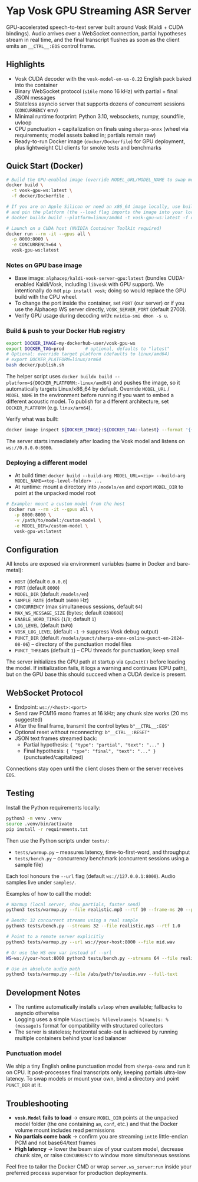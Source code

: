 # Yap Vosk GPU Streaming ASR Server

GPU-accelerated speech-to-text server built around Vosk (Kaldi + CUDA bindings). Audio arrives over a WebSocket connection, partial hypotheses stream in real time, and the final transcript flushes as soon as the client emits an `__CTRL__:EOS` control frame.

## Highlights
- Vosk CUDA decoder with the `vosk-model-en-us-0.22` English pack baked into the container
- Binary WebSocket protocol (`s16le` mono 16 kHz) with partial + final JSON messages
- Stateless asyncio server that supports dozens of concurrent sessions (`CONCURRENCY` env)
- Minimal runtime footprint: Python 3.10, websockets, numpy, soundfile, uvloop
- CPU punctuation + capitalization on finals using `sherpa-onnx` (wheel via requirements; model assets baked in; partials remain raw)
- Ready-to-run Docker image (`docker/Dockerfile`) for GPU deployment, plus lightweight CLI clients for smoke tests and benchmarks

## Quick Start (Docker)

```bash
# Build the GPU-enabled image (override MODEL_URL/MODEL_NAME to swap models)
docker build \
  -t vosk-gpu-ws:latest \
  -f docker/Dockerfile .

# If you are on Apple Silicon or need an x86_64 image locally, use buildx
# and pin the platform (the --load flag imports the image into your local daemon):
# docker buildx build --platform=linux/amd64 -t vosk-gpu-ws:latest -f docker/Dockerfile . --load

# Launch on a CUDA host (NVIDIA Container Toolkit required)
docker run --rm -it --gpus all \
  -p 8000:8000 \
  -e CONCURRENCY=64 \
  vosk-gpu-ws:latest
```

### Notes on GPU base image

- Base image: `alphacep/kaldi-vosk-server-gpu:latest` (bundles CUDA-enabled Kaldi/Vosk, including `libvosk` with GPU support). We intentionally do not `pip install vosk`; doing so would replace the GPU build with the CPU wheel.
- To change the port inside the container, set `PORT` (our server) or if you use the Alphacep WS server directly, `VOSK_SERVER_PORT` (default 2700).
- Verify GPU usage during decoding with: `nvidia-smi dmon -s u`.

### Build & push to your Docker Hub registry

```bash
export DOCKER_IMAGE=my-dockerhub-user/vosk-gpu-ws
export DOCKER_TAG=prod        # optional, defaults to "latest"
# Optional: override target platform (defaults to linux/amd64)
# export DOCKER_PLATFORM=linux/arm64
bash docker/publish.sh
```

The helper script uses `docker buildx build --platform=${DOCKER_PLATFORM:-linux/amd64}` and pushes the image, so it automatically targets Linux/x86_64 by default. Override `MODEL_URL` / `MODEL_NAME` in the environment before running if you want to embed a different acoustic model. To publish for a different architecture, set `DOCKER_PLATFORM` (e.g. `linux/arm64`).

Verify what was built:

```bash
docker image inspect ${DOCKER_IMAGE}:${DOCKER_TAG:-latest} --format '{{.Architecture}}/{{.Os}}'
```

The server starts immediately after loading the Vosk model and listens on `ws://0.0.0.0:8000`.

### Deploying a different model
- At build time: `docker build --build-arg MODEL_URL=<zip> --build-arg MODEL_NAME=<top-level-folder> ...`
- At runtime: mount a directory into `/models/en` and export `MODEL_DIR` to point at the unpacked model root

```bash
# Example: mount a custom model from the host
 docker run --rm -it --gpus all \
   -p 8000:8000 \
   -v /path/to/model:/custom-model \
   -e MODEL_DIR=/custom-model \
   vosk-gpu-ws:latest
```

## Configuration
All knobs are exposed via environment variables (same in Docker and bare-metal):
- `HOST` (default `0.0.0.0`)
- `PORT` (default `8000`)
- `MODEL_DIR` (default `/models/en`)
- `SAMPLE_RATE` (default `16000` Hz)
- `CONCURRENCY` (max simultaneous sessions, default `64`)
- `MAX_WS_MESSAGE_SIZE` (bytes; default `8388608`)
- `ENABLE_WORD_TIMES` (`1`/`0`; default `1`)
- `LOG_LEVEL` (default `INFO`)
- `VOSK_LOG_LEVEL` (default `-1` → suppress Vosk debug output)
- `PUNCT_DIR` (default `/models/punct/sherpa-onnx-online-punct-en-2024-08-06`) – directory of the punctuation model files
- `PUNCT_THREADS` (default `1`) – CPU threads for punctuation; keep small

The server initializes the GPU path at startup via `GpuInit()` before loading the model. If initialization fails, it logs a warning and continues (CPU path), but on the GPU base this should succeed when a CUDA device is present.

## WebSocket Protocol
- Endpoint: `ws://<host>:<port>`
- Send raw PCM16 mono frames at 16 kHz; any chunk size works (20 ms suggested)
- After the final frame, transmit the control bytes `b"__CTRL__:EOS"`
- Optional reset without reconnecting: `b"__CTRL__:RESET"`
- JSON text frames streamed back:
  - Partial hypothesis: `{ "type": "partial", "text": "..." }`
  - Final hypothesis: `{ "type": "final", "text": "..." }` (punctuated/capitalized)

Connections stay open until the client closes them or the server receives `EOS`.

## Testing
Install the Python requirements locally:

```bash
python3 -m venv .venv
source .venv/bin/activate
pip install -r requirements.txt
```

Then use the Python scripts under `tests/`:
- `tests/warmup.py` – measures latency, time-to-first-word, and throughput
- `tests/bench.py` – concurrency benchmark (concurrent sessions using a sample file)

Each tool honours the `--url` flag (default `ws://127.0.0.1:8000`). Audio samples live under `samples/`.

Examples of how to call the model:

```bash
# Warmup (local server, show partials, faster send)
python3 tests/warmup.py --file realistic.mp3 --rtf 10 --frame-ms 20 --print-partials

# Bench: 32 concurrent streams using a real sample
python3 tests/bench.py --streams 32 --file realistic.mp3 --rtf 1.0

# Point to a remote server explicitly
python3 tests/warmup.py --url ws://your-host:8000 --file mid.wav

# Or use the WS env var instead of --url
WS=ws://your-host:8000 python3 tests/bench.py --streams 64 --file realistic.mp3

# Use an absolute audio path
python3 tests/warmup.py --file /abs/path/to/audio.wav --full-text
```

## Development Notes
- The runtime automatically installs `uvloop` when available; fallbacks to asyncio otherwise
- Logging uses a simple `%(asctime)s %(levelname)s %(name)s: %(message)s` format for compatibility with structured collectors
- The server is stateless; horizontal scale-out is achieved by running multiple containers behind your load balancer

### Punctuation model

We ship a tiny English online punctuation model from `sherpa-onnx` and run it on CPU. It post-processes final transcripts only, keeping partials ultra-low latency. To swap models or mount your own, bind a directory and point `PUNCT_DIR` at it.

## Troubleshooting
- **`vosk.Model` fails to load** → ensure `MODEL_DIR` points at the unpacked model folder (the one containing `am`, `conf`, etc.) and that the Docker volume mount includes read permissions
- **No partials come back** → confirm you are streaming `int16` little-endian PCM and not base64/text frames
- **High latency** → lower the beam size of your custom model, decrease chunk size, or raise `CONCURRENCY` to window more simultaneous sessions

Feel free to tailor the Docker CMD or wrap `server.ws_server:run` inside your preferred process supervisor for production deployments.
